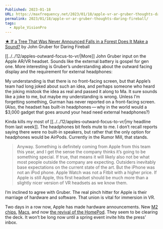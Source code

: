 ```yaml
---
Published: 2023-01-18
URL: https://maxfrequency.net/2023/01/18/apple-vr-ar-gruber-thoughts-daring-fireball/
permalink: 2023/01/18/apple-vr-ar-gruber-thoughts-daring-fireball/
tags:
  - Apple_VisionPro
---
```

[★ If a Tree That Was Never Announced Falls in a Forest Does It Make a Sound?](https://daringfireball.net/2023/01/if_a_tree_that_was_never_announced_falls_in_a_forest_does_it_make_a_sound) by John Gruber for Daring Fireball

[[../../12/apples-outward-focus-to-vr/|More]] John Gruber input on the Apple AR/VR headset. Sounds like the external battery is gospel for gen one. More interesting is Gruber’s understanding about the outward facing display and the requirement for external headphones:

My understanding is that there is no front-facing screen, but that Apple’s team had long joked about such an idea, and perhaps someone who heard the joking mistook the idea as real and passed it along to Ma. It sure sounds like a joke to me, but maybe my understanding is wrong. Unless I’m forgetting something, Gurman has never reported on a front-facing screen. (Also, the headset has built-in headphones — why in the world would a $3,000 gadget that goes around your head need external headphones?)

Kinda kills my most of [[../../12/apples-outward-focus-to-vr/|my headline from last week]]. The headphones bit feels mute to me. I don’t recall reports saying there were no built-in speakers, but rather that the only option for headphones would be AirPods. Currently in the Rumor Mill, that stands.

> Anyway. Something is definitely coming from Apple from this team this year, and I get the sense the company thinks it’s going to be something special. If true, that means it will likely also not be what most people outside the company are expecting. Outsiders inevitably base expectations on the current state of the art. But the iPhone was not an iPod phone. Apple Watch was not a Fitbit with a higher price. If Apple is still Apple, this first headset should be much more than a slightly nicer version of VR headsets as we know them.

I’m inclined to agree with Gruber. The real pinch hitter for Apple is their marriage of hardware and software. That union is vital for immersion in VR.

Two days in a row now, Apple has made hardware announcements. New [M2 chips](https://www.apple.com/newsroom/2023/01/apple-unveils-m2-pro-and-m2-max-next-generation-chips-for-next-level-workflows/), [Macs](https://www.apple.com/newsroom/2023/01/apple-unveils-macbook-pro-featuring-m2-pro-and-m2-max/), and now [the revival of the HomePod](https://www.apple.com/newsroom/2023/01/apple-introduces-the-new-homepod-with-breakthrough-sound-and-intelligence/). They seem to be clearing the deck. It won’t be long now until a spring event invite hits the press’ inbox.